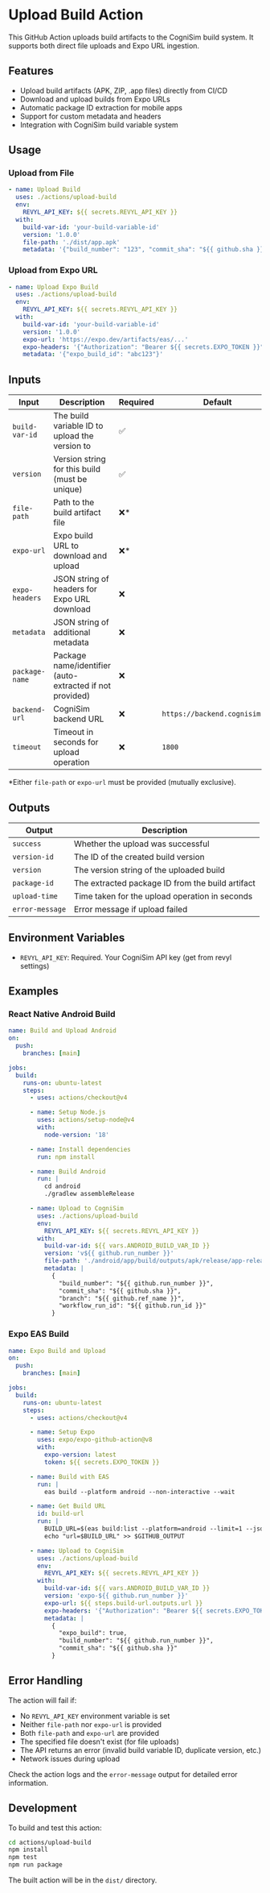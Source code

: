# Upload Build Action

This GitHub Action uploads build artifacts to the CogniSim build system. It
supports both direct file uploads and Expo URL ingestion.

## Features

- Upload build artifacts (APK, ZIP, .app files) directly from CI/CD
- Download and upload builds from Expo URLs
- Automatic package ID extraction for mobile apps
- Support for custom metadata and headers
- Integration with CogniSim build variable system

## Usage

### Upload from File

```yaml
- name: Upload Build
  uses: ./actions/upload-build
  env:
    REVYL_API_KEY: ${{ secrets.REVYL_API_KEY }}
  with:
    build-var-id: 'your-build-variable-id'
    version: '1.0.0'
    file-path: './dist/app.apk'
    metadata: '{"build_number": "123", "commit_sha": "${{ github.sha }}"}'
```

### Upload from Expo URL

```yaml
- name: Upload Expo Build
  uses: ./actions/upload-build
  env:
    REVYL_API_KEY: ${{ secrets.REVYL_API_KEY }}
  with:
    build-var-id: 'your-build-variable-id'
    version: '1.0.0'
    expo-url: 'https://expo.dev/artifacts/eas/...'
    expo-headers: '{"Authorization": "Bearer ${{ secrets.EXPO_TOKEN }}"}'
    metadata: '{"expo_build_id": "abc123"}'
```

## Inputs

| Input          | Description                                              | Required | Default                       |
| -------------- | -------------------------------------------------------- | -------- | ----------------------------- |
| `build-var-id` | The build variable ID to upload the version to           | ✅       |                               |
| `version`      | Version string for this build (must be unique)           | ✅       |                               |
| `file-path`    | Path to the build artifact file                          | ❌\*     |                               |
| `expo-url`     | Expo build URL to download and upload                    | ❌\*     |                               |
| `expo-headers` | JSON string of headers for Expo URL download             | ❌       |                               |
| `metadata`     | JSON string of additional metadata                       | ❌       |                               |
| `package-name` | Package name/identifier (auto-extracted if not provided) | ❌       |                               |
| `backend-url`  | CogniSim backend URL                                     | ❌       | `https://backend.cognisim.io` |
| `timeout`      | Timeout in seconds for upload operation                  | ❌       | `1800`                        |

\*Either `file-path` or `expo-url` must be provided (mutually exclusive).

## Outputs

| Output          | Description                                      |
| --------------- | ------------------------------------------------ |
| `success`       | Whether the upload was successful                |
| `version-id`    | The ID of the created build version              |
| `version`       | The version string of the uploaded build         |
| `package-id`    | The extracted package ID from the build artifact |
| `upload-time`   | Time taken for the upload operation in seconds   |
| `error-message` | Error message if upload failed                   |

## Environment Variables

- `REVYL_API_KEY`: Required. Your CogniSim API key (get from revyl settings)

## Examples

### React Native Android Build

```yaml
name: Build and Upload Android
on:
  push:
    branches: [main]

jobs:
  build:
    runs-on: ubuntu-latest
    steps:
      - uses: actions/checkout@v4

      - name: Setup Node.js
        uses: actions/setup-node@v4
        with:
          node-version: '18'

      - name: Install dependencies
        run: npm install

      - name: Build Android
        run: |
          cd android
          ./gradlew assembleRelease

      - name: Upload to CogniSim
        uses: ./actions/upload-build
        env:
          REVYL_API_KEY: ${{ secrets.REVYL_API_KEY }}
        with:
          build-var-id: ${{ vars.ANDROID_BUILD_VAR_ID }}
          version: 'v${{ github.run_number }}'
          file-path: './android/app/build/outputs/apk/release/app-release.apk'
          metadata: |
            {
              "build_number": "${{ github.run_number }}",
              "commit_sha": "${{ github.sha }}",
              "branch": "${{ github.ref_name }}",
              "workflow_run_id": "${{ github.run_id }}"
            }
```

### Expo EAS Build

```yaml
name: Expo Build and Upload
on:
  push:
    branches: [main]

jobs:
  build:
    runs-on: ubuntu-latest
    steps:
      - uses: actions/checkout@v4

      - name: Setup Expo
        uses: expo/expo-github-action@v8
        with:
          expo-version: latest
          token: ${{ secrets.EXPO_TOKEN }}

      - name: Build with EAS
        run: |
          eas build --platform android --non-interactive --wait

      - name: Get Build URL
        id: build-url
        run: |
          BUILD_URL=$(eas build:list --platform=android --limit=1 --json | jq -r '.[0].artifacts.buildUrl')
          echo "url=$BUILD_URL" >> $GITHUB_OUTPUT

      - name: Upload to CogniSim
        uses: ./actions/upload-build
        env:
          REVYL_API_KEY: ${{ secrets.REVYL_API_KEY }}
        with:
          build-var-id: ${{ vars.ANDROID_BUILD_VAR_ID }}
          version: 'expo-${{ github.run_number }}'
          expo-url: ${{ steps.build-url.outputs.url }}
          expo-headers: '{"Authorization": "Bearer ${{ secrets.EXPO_TOKEN }}"}'
          metadata: |
            {
              "expo_build": true,
              "build_number": "${{ github.run_number }}",
              "commit_sha": "${{ github.sha }}"
            }
```

## Error Handling

The action will fail if:

- No `REVYL_API_KEY` environment variable is set
- Neither `file-path` nor `expo-url` is provided
- Both `file-path` and `expo-url` are provided
- The specified file doesn't exist (for file uploads)
- The API returns an error (invalid build variable ID, duplicate version, etc.)
- Network issues during upload

Check the action logs and the `error-message` output for detailed error
information.

## Development

To build and test this action:

```bash
cd actions/upload-build
npm install
npm test
npm run package
```

The built action will be in the `dist/` directory.
